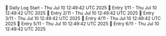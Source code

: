 📅 Daily Log Start - Thu Jul 10 12:49:42 UTC 2025
📌 Entry 1/11 - Thu Jul 10 12:49:42 UTC 2025
📌 Entry 2/11 - Thu Jul 10 12:49:42 UTC 2025
📌 Entry 3/11 - Thu Jul 10 12:49:42 UTC 2025
📌 Entry 4/11 - Thu Jul 10 12:49:42 UTC 2025
📌 Entry 5/11 - Thu Jul 10 12:49:42 UTC 2025
📌 Entry 6/11 - Thu Jul 10 12:49:42 UTC 2025
